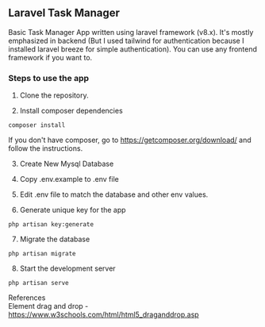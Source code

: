 ## Laravel Task Manager

Basic Task Manager App written using laravel framework (v8.x). It's mostly emphasized in backend (But I used tailwind for authentication because I installed laravel breeze for simple authentication). You can use any frontend framework if you want to.

### Steps to use the app

1. Clone the repository.

2. Install composer dependencies

```
composer install
```

If you don't have composer, go to https://getcomposer.org/download/ and follow the instructions.

3. Create New Mysql Database

4. Copy .env.example to .env file

5. Edit .env file to match the database and other env values.

6. Generate unique key for the app
```
php artisan key:generate
```

7. Migrate the database
 ```
php artisan migrate
```

8. Start the development server
 ```
php artisan serve
```

References
<br>
Element drag and drop - https://www.w3schools.com/html/html5_draganddrop.asp
